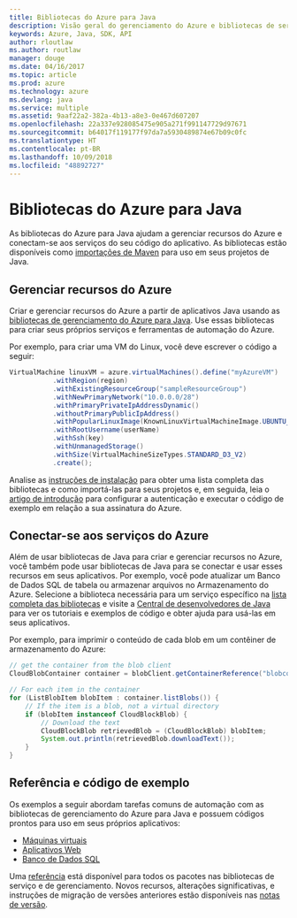 ```yaml
---
title: Bibliotecas do Azure para Java
description: Visão geral do gerenciamento do Azure e bibliotecas de serviço para Java
keywords: Azure, Java, SDK, API
author: rloutlaw
ms.author: routlaw
manager: douge
ms.date: 04/16/2017
ms.topic: article
ms.prod: azure
ms.technology: azure
ms.devlang: java
ms.service: multiple
ms.assetid: 9aaf22a2-382a-4b13-a8e3-0e467d607207
ms.openlocfilehash: 22a337e928085475e905a271f991147729d97671
ms.sourcegitcommit: b64017f119177f97da7a5930489874e67b09c0fc
ms.translationtype: HT
ms.contentlocale: pt-BR
ms.lasthandoff: 10/09/2018
ms.locfileid: "48892727"
---
```

# <a name="azure-libraries-for-java"></a>Bibliotecas do Azure para Java

As bibliotecas do Azure para Java ajudam a gerenciar recursos do Azure e conectam-se aos serviços do seu código do aplicativo. As bibliotecas estão disponíveis como [importações de Maven](java-sdk-azure-install.md) para uso em seus projetos de Java. 

## <a name="manage-azure-resources"></a>Gerenciar recursos do Azure

Criar e gerenciar recursos do Azure a partir de aplicativos Java usando as [bibliotecas de gerenciamento do Azure para Java](java-sdk-azure-get-started.md). Use essas bibliotecas para criar seus próprios serviços e ferramentas de automação do Azure. 

Por exemplo, para criar uma VM do Linux, você deve escrever o código a seguir:

```java
VirtualMachine linuxVM = azure.virtualMachines().define("myAzureVM")
           .withRegion(region)
           .withExistingResourceGroup("sampleResourceGroup")
           .withNewPrimaryNetwork("10.0.0.0/28")
           .withPrimaryPrivateIpAddressDynamic()
           .withoutPrimaryPublicIpAddress()
           .withPopularLinuxImage(KnownLinuxVirtualMachineImage.UBUNTU_SERVER_16_04_LTS)
           .withRootUsername(userName)
           .withSsh(key)
           .withUnmanagedStorage()
           .withSize(VirtualMachineSizeTypes.STANDARD_D3_V2)
           .create();
 ```

Analise as [instruções de instalação](java-sdk-azure-install.md) para obter uma lista completa das bibliotecas e como importá-las para seus projetos e, em seguida, leia o [artigo de introdução](java-sdk-azure-get-started.md) para configurar a autenticação e executar o código de exemplo em relação a sua assinatura do Azure. 

## <a name="connect-to-azure-services"></a>Conectar-se aos serviços do Azure

Além de usar bibliotecas de Java para criar e gerenciar recursos no Azure, você também pode usar bibliotecas de Java para se conectar e usar esses recursos em seus aplicativos. Por exemplo, você pode atualizar um Banco de Dados SQL de tabela ou armazenar arquivos no Armazenamento do Azure. Selecione a biblioteca necessária para um serviço específico na [lista completa das bibliotecas](java-sdk-azure-install.md) e visite a [Central de desenvolvedores de Java](https://azure.microsoft.com/develop/java/) para ver os tutoriais e exemplos de código e obter ajuda para usá-las em seus aplicativos.

Por exemplo, para imprimir o conteúdo de cada blob em um contêiner de armazenamento do Azure:

```java
// get the container from the blob client
CloudBlobContainer container = blobClient.getContainerReference("blobcontainer");

// For each item in the container
for (ListBlobItem blobItem : container.listBlobs()) {
    // If the item is a blob, not a virtual directory
    if (blobItem instanceof CloudBlockBlob) {
        // Download the text
        CloudBlockBlob retrievedBlob = (CloudBlockBlob) blobItem;
        System.out.println(retrievedBlob.downloadText());
    }
}
```

## <a name="sample-code-and-reference"></a>Referência e código de exemplo

Os exemplos a seguir abordam tarefas comuns de automação com as bibliotecas de gerenciamento do Azure para Java e possuem códigos prontos para uso em seus próprios aplicativos:

- [Máquinas virtuais](java-sdk-azure-virtual-machine-samples.md)
- [Aplicativos Web](java-sdk-azure-web-apps-samples.md)
- [Banco de Dados SQL](java-sdk-azure-sql-database-samples.md)
   
Uma [referência](https://docs.microsoft.com/java/api) está disponível para todos os pacotes nas bibliotecas de serviço e de gerenciamento. Novos recursos, alterações significativas, e instruções de migração de versões anteriores estão disponíveis nas [notas de versão](java-sdk-azure-release-notes.md).